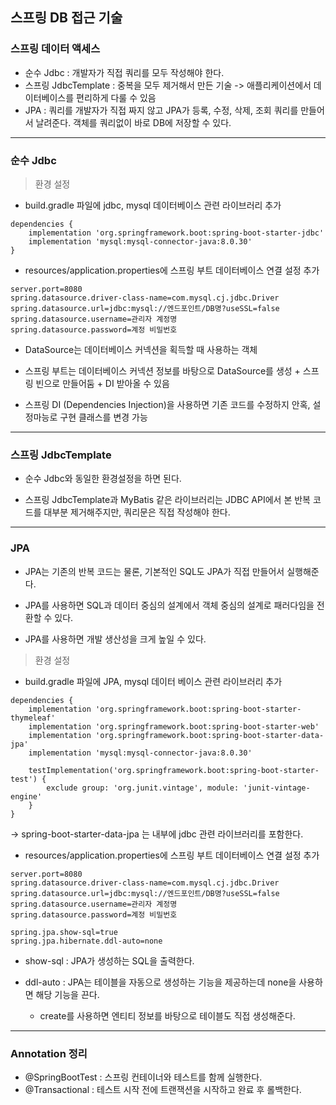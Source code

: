 ## 스프링 DB 접근 기술

### 스프링 데이터 액세스
- 순수 Jdbc : 개발자가 직접 쿼리를 모두 작성해야 한다.
- 스프링 JdbcTemplate : 중복을 모두 제거해서 만든 기술 -> 애플리케이션에서 데이터베이스를 편리하게 다룰 수 있음
- JPA : 쿼리를 개발자가 직접 짜지 않고 JPA가 등록, 수정, 삭제, 조회 쿼리를 만들어서 날려준다. 객체를 쿼리없이 바로 DB에 저장할 수 있다. 

<hr/>

### 순수 Jdbc

> 환경 설정

- build.gradle 파일에 jdbc, mysql 데이터베이스 관련 라이브러리 추가
```
dependencies {
	implementation 'org.springframework.boot:spring-boot-starter-jdbc'
	implementation 'mysql:mysql-connector-java:8.0.30'
}
```

- resources/application.properties에 스프링 부트 데이터베이스 연결 설정 추가
```
server.port=8080
spring.datasource.driver-class-name=com.mysql.cj.jdbc.Driver
spring.datasource.url=jdbc:mysql://엔드포인트/DB명?useSSL=false
spring.datasource.username=관리자 계정명
spring.datasource.password=계정 비밀번호 
```

- DataSource는 데이터베이스 커넥션을 획득할 때 사용하는 객체

- 스프링 부트는 데이터베이스 커넥션 정보를 바탕으로 DataSource를 생성 + 스프링 빈으로 만들어둠 + DI 받아올 수 있음

- 스프링 DI (Dependencies Injection)을 사용하면 기존 코드를 수정하지 안혹, 설정마능로 구현 클래스를 변경 가능

<hr/>

### 스프링 JdbcTemplate

- 순수 Jdbc와 동일한 환경설정을 하면 된다.

- 스프링 JdbcTemplate과 MyBatis 같은 라이브러리는 JDBC API에서 본 반복 코드를 대부분 제거해주지만, 쿼리문은 직접 작성해야 한다.

<hr/>

### JPA

- JPA는 기존의 반복 코드는 물론, 기본적인 SQL도 JPA가 직접 만들어서 실행해준다.

- JPA를 사용하면 SQL과 데이터 중심의 설계에서 객체 중심의 설계로 패러다임을 전환할 수 있다.

- JPA를 사용하면 개발 생산성을 크게 높일 수 있다.


> 환경 설정

- build.gradle 파일에 JPA, mysql 데이터 베이스 관련 라이브러리 추가
```
dependencies {
	implementation 'org.springframework.boot:spring-boot-starter-thymeleaf'
	implementation 'org.springframework.boot:spring-boot-starter-web'
	implementation 'org.springframework.boot:spring-boot-starter-data-jpa'	
	implementation 'mysql:mysql-connector-java:8.0.30'

	testImplementation('org.springframework.boot:spring-boot-starter-test') {
		exclude group: 'org.junit.vintage', module: 'junit-vintage-engine'
	}
}

```
-> spring-boot-starter-data-jpa 는 내부에 jdbc 관련 라이브러리를 포함한다.

- resources/application.properties에 스프링 부트 데이터베이스 연결 설정 추가
```
server.port=8080
spring.datasource.driver-class-name=com.mysql.cj.jdbc.Driver
spring.datasource.url=jdbc:mysql://엔드포인트/DB명?useSSL=false
spring.datasource.username=관리자 계정명
spring.datasource.password=계정 비밀번호 

spring.jpa.show-sql=true
spring.jpa.hibernate.ddl-auto=none
```

- show-sql : JPA가 생성하는 SQL을 출력한다.

- ddl-auto : JPA는 테이블을 자동으로 생성하는 기능을 제공하는데 none을 사용하면 해당 기능을 끈다.
	- create를 사용하면 엔티티 정보를 바탕으로 테이블도 직접 생성해준다.

<hr/>

### Annotation 정리
- @SpringBootTest : 스프링 컨테이너와 테스트를 함께 실행한다.
- @Transactional : 테스트 시작 전에 트랜잭션을 시작하고 완료 후 롤백한다.
